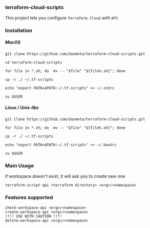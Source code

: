 ### terraform-cloud-scripts

This project lets you configure `Terraform Cloud` with `API`

### Installation

##### MacOS
```
git clone https://github.com/dasmeta/terraform-cloud-scripts.git

cd terraform-cloud-scripts

for file in *.sh; do  mv -- "$file" "${file%.sh}"; done

cp -r ./ ~/.tf-scripts

echo "export PATH=$PATH:~/.tf-scripts" >> ~/.zshrc

su $USER

```

##### Linux / Unix-like
```
git clone https://github.com/dasmeta/terraform-cloud-scripts.git

for file in *.sh; do  mv -- "$file" "${file%.sh}"; done

cp -r ./ ~/.tf-scripts

echo "export PATH=$PATH:~/.tf-scripts" >> ~/.bashrc

su $USER
```

### Main Usage
if workspace doesn't exist, it will ask you to create new one
```
terraform-script-api <terraform directory> <org>/<namespace>
```

### Features supported
```
check-workspace-api <org>/<namespace>
create-workspace-api <org>/<namespace>
!!!! USE WITH CAUTION !!!!
delete-workspace-api <org>/<namespace>
```
